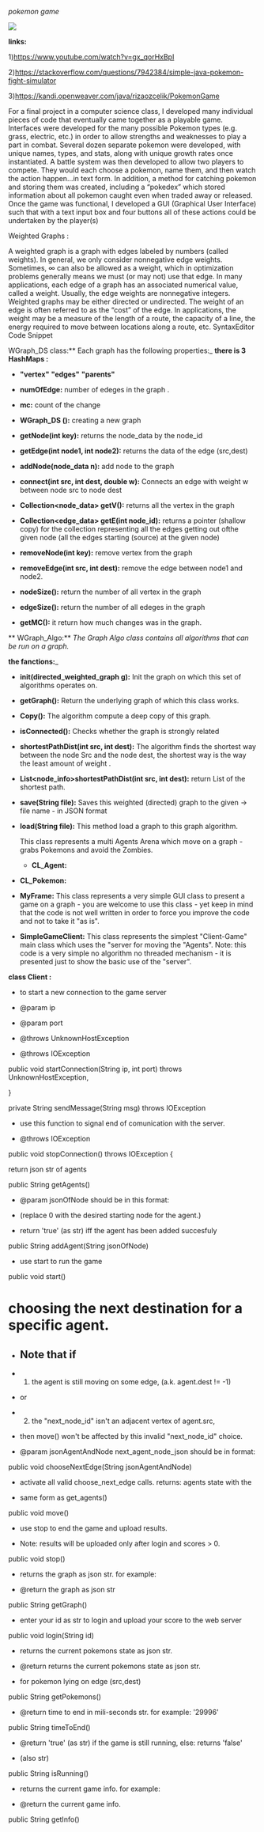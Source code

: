 *pokemon game*




![](https://www.logolynx.com/images/logolynx/9f/9f21a433280ff4df4f143dad2fbe13b6.png)








**links:**


1)https://www.youtube.com/watch?v=gx_qorHxBpI

2)https://stackoverflow.com/questions/7942384/simple-java-pokemon-fight-simulator

3)https://kandi.openweaver.com/java/rizaozcelik/PokemonGame

For a final project in a computer science class, I developed many individual pieces of code that eventually came together as a playable game. Interfaces were developed for the many possible Pokemon types (e.g. grass, electric, etc.) in order to allow strengths and weaknesses to play a part in combat. Several dozen separate pokemon were developed, with unique names, types, and stats, along with unique growth rates once instantiated. A battle system was then developed to allow two players to compete. They would each choose a pokemon, name them, and then watch the action happen…in text form. In addition, a method for catching pokemon and storing them was created, including a “pokedex” which stored information about all pokemon caught even when traded away or released. Once the game was functional, I developed a GUI (Graphical User Interface) such that with a text input box and four buttons all of these actions could be undertaken by the player(s)

Weighted Graphs :

A weighted graph is a graph with edges labeled by numbers (called weights). In general, we only consider nonnegative edge weights. Sometimes, ∞ can also be allowed as a weight, which in optimization problems generally means we must (or may not) use that edge. In many applications, each edge of a graph has an associated numerical value, called a weight. Usually, the edge weights are nonnegative integers. Weighted graphs may be either directed or undirected. The weight of an edge is often referred to as the “cost” of the edge. In applications, the weight may be a measure of the length of a route, the capacity of a line, the energy required to move between locations along a route, etc.
SyntaxEditor Code Snippet
 
WGraph_DS class:** Each graph has the following properties:_
**there is 3 HashMaps :**

 - **"vertex"**
**"edges"**
 **"parents"**
 
- **numOfEdge:** number of edeges in the graph .
 
 - **mc:**
   count of the change


- **WGraph_DS ():**
creating a new graph

- **getNode(int key):**
returns the node_data by the node_id

- **getEdge(int node1, int node2):**
returns the data of the edge (src,dest)

- **addNode(node_data n):**
add  node to the graph
- **connect(int src, int dest, double w):**
Connects an edge with weight w between node src to node dest

- **Collection<node_data> getV():**
returns all the vertex in the graph

- **Collection<edge_data> getE(int node_id):**
 returns a pointer (shallow copy) for the collection representing all the edges getting out ofthe given node (all the edges starting (source) at the given node)
 
- **removeNode(int key):**
remove vertex  from the graph

- **removeEdge(int src, int dest):**
remove the edge between node1 and node2.

- **nodeSize():**
return the number of all  vertex in the graph

- **edgeSize():**
return the number of all  edeges in the graph

- **getMC():**
it return how much  changes was in the graph. 

                                                                                        
** WGraph_Algo:**
_The Graph Algo class contains all algorithms that can be run on a graph._

   **the fanctions:**_

- **init(directed_weighted_graph g):** Init the graph on which this set of algorithms operates on.

- **getGraph():** Return the underlying graph of which this class works.

- **Copy():** The algorithm compute a deep copy of this graph.

- **isConnected():** Checks whether the graph is strongly related

- **shortestPathDist(int src, int dest):** The algorithm finds the shortest way between the node Src and the node dest, the shortest way is the way the least amount of weight .

- **List<node_info>shortestPathDist(int src, int dest):** return List of the shortest path.

- **save(String file):** Saves this weighted (directed) graph to the given -> file name - in JSON format

- **load(String file):** This method load a graph to this graph algorithm.



  This class represents a multi Agents Arena which move on a graph - grabs Pokemons and avoid the Zombies.
  - **CL_Agent:**
 - **CL_Pokemon:**
 - **MyFrame:**
 This class represents a very simple GUI class to present a
  game on a graph - you are welcome to use this class - yet keep in mind
 that the code is not well written in order to force you improve the
 code and not to take it "as is".
 - **SimpleGameClient:**
 This class represents the simplest "Client-Game" main class
  which uses the "server for moving the "Agents".
  Note: this code is a very simple no algorithm no threaded mechanism - it is presented just to show the basic
  use of the "server".

****class Client** :** 

* to start a new connection to the game server


* @param ip

* @param port

* @throws UnknownHostException

* @throws IOException


public void startConnection(String ip, int port) throws UnknownHostException,



}

private String sendMessage(String msg) throws IOException 

* use this function to signal end of comunication with the server.


* @throws IOException


public void stopConnection() throws IOException {

return json str of agents


public String getAgents() 


* @param jsonOfNode should be in this format:






* (replace 0 with the desired starting node for the agent.)

* return 'true' (as str) iff the agent has been added succesfuly


public String addAgent(String jsonOfNode) 

* use start to run the game


public void start() 


 <html>

 <h1>choosing the next destination for a specific agent.</h1>

* <h2>Note that if</h2>


* 1. the agent is still moving on some edge, (a.k. agent.dest != -1)

* or<br>

* 2. the "next_node_id" isn't an adjacent vertex of agent.src,

* then move() won't be affected by this invalid "next_node_id" choice.


* @param jsonAgentAndNode next_agent_node_json should be in format:

public void chooseNextEdge(String jsonAgentAndNode) 



* activate all valid choose_next_edge calls. returns: agents state with the

* same form as get_agents()


public void move() 


* use stop to end the game and upload results.

* Note: results will be uploaded only after login and scores > 0.


public void stop() 


* returns the graph as json str. for example:



* @return the graph as json str


public String getGraph() 


* enter your id as str to login and upload your score to the web server


public void login(String id) 



* returns the current pokemons state as json str.



* @return returns the current pokemons state as json str.

* for pokemon lying on edge (src,dest)


public String getPokemons() 

* @return time to end in mili-seconds str. for example: '29996'


public String timeToEnd() 




* @return 'true' (as str) if the game is still running, else: returns 'false'

* (also str)


public String isRunning() 








* returns the current game info. for example:




* @return the current game info.
 
public String getInfo()
